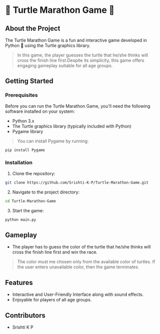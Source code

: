 # :turtle: Turtle Marathon Game :turtle:


## About the Project
The Turtle Marathon Game is a fun and interactive game developed in Python :snake: using the Turtle graphics library.
>In this game, the player guesses the turtle that he/she thinks will cross the finish line first.Despite its simplicity, this game offers engaging gameplay suitable for all age groups.

## Getting Started

### Prerequisites
Before you can run the Turtle Marathon Game, you'll need the following software installed on your system:
- Python 3.x
- The Turtle graphics library (typically included with Python)
- Pygame library
>You can install Pygame by running:
```bash
pip install Pygame
```
### Installation
1. Clone the repository:

```bash
git clone https://github.com/Srishti-K-P/Turtle-Marathon-Game.git
```
2. Navigate to the project directory:

```bash
cd Turtle-Marathon-Game
```
3. Start the game:

```bash
python main.py
```
## Gameplay
- The player has to guess the color of the turtle that he/she thinks will cross the finish line first and win the race.
>The color must me chosen only from the available color of turtles. If the user enters unavailable color, then the game terminates.

## Features
- Interactive and User-Friendly Interface along with sound effects.
- Enjoyable for players of all age groups.

## Contributors
- Srishti K P

